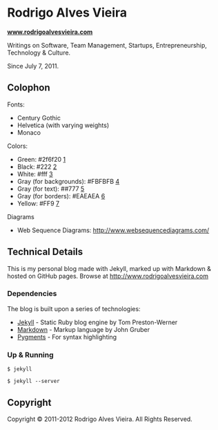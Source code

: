 # Rodrigo Alves Vieira

**www.rodrigoalvesvieira.com**

Writings on Software, Team Management, Startups, Entrepreneurship, Technology & Culture.

Since July 7, 2011.

## Colophon

Fonts:

  * Century Gothic
  * Helvetica (with varying weights)
  * Monaco

Colors:

  * Green: #2f6f20 [1]
  * Black: #222 [2]
  * White: #fff [3]
  * Gray (for backgrounds): #FBFBFB [4]
  * Gray (for text): ##777 [5]
  * Gray (for borders): #EAEAEA [6]
  * Yellow: #FF9 [7]

Diagrams

  * Web Sequence Diagrams: http://www.websequencediagrams.com/


## Technical Details

This is my personal blog made with Jekyll, marked up with Markdown & hosted on GitHub pages. Browse at http://www.rodrigoalvesvieira.com

### Dependencies

The blog is built upon a series of technologies:

* [Jekyll] - Static Ruby blog engine by Tom Preston-Werner
* [Markdown] - Markup language by John Gruber
* [Pygments] - For syntax highlighting

### Up & Running

  `$ jekyll`

  `$ jekyll --server`

## Copyright

Copyright © 2011-2012 Rodrigo Alves Vieira. All Rights Reserved.

[1]: http://0to255.com/2F6F20
[2]: http://0to255.com/222
[3]: http://0to255.com/fff
[4]: http://0to255.com/FBFBFB
[5]: http://0to255.com/777
[6]: http://0to255.com/EAEAEA
[7]: http://0to255.com/FF9
[Jekyll]: https://github.com/mojombo/jekyll
[Markdown]: http://daringfireball.net/projects/markdown/
[Pygments]: http://pygments.org/